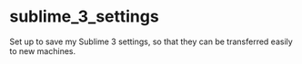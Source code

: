 # sublime_3_settings
Set up to save my Sublime 3 settings, so that they can be transferred easily to new machines.
